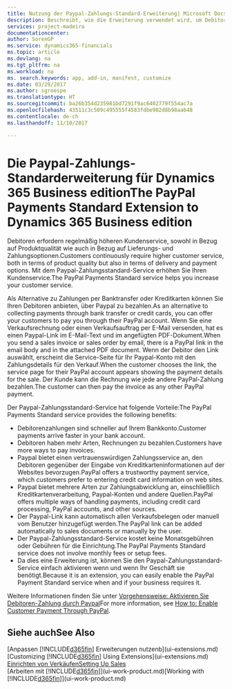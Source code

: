 ```yaml
---
title: Nutzung der Paypal-Zahlungs-Standard-Erweiterung| Microsoft Docs
description: Beschreibt, wie die Erweiterung verwendet wird, um Debitoren zu aktivieren, um Zahlungen mit Paypal zu leisten.
services: project-madeira
documentationcenter: 
author: SorenGP
ms.service: dynamics365-financials
ms.topic: article
ms.devlang: na
ms.tgt_pltfrm: na
ms.workload: na
ms. search.keywords: app, add-in, manifest, customize
ms.date: 03/29/2017
ms.author: sgroespe
ms.translationtype: HT
ms.sourcegitcommit: ba26b354d235981bd7291f9ac6402779f554ac7a
ms.openlocfilehash: 43511c3c509c495555f4583fdbe982d8b98aa648
ms.contentlocale: de-ch
ms.lasthandoff: 11/10/2017

---
```

# <a name="the-paypal-payments-standard-extension-to-dynamics-365-business-edition"></a><span data-ttu-id="1d6ee-103">Die Paypal-Zahlungs-Standarderweiterung für Dynamics 365 Business edition</span><span class="sxs-lookup"><span data-stu-id="1d6ee-103">The PayPal Payments Standard Extension to Dynamics 365 Business edition</span></span> 
<span data-ttu-id="1d6ee-104">Debitoren erfordern regelmäßig höheren Kundenservice, sowohl in Bezug auf Produktqualität wie auch in Bezug auf Lieferungs- und Zahlungsoptionen.</span><span class="sxs-lookup"><span data-stu-id="1d6ee-104">Customers continuously require higher customer service, both in terms of product quality but also in terms of delivery and payment options.</span></span> <span data-ttu-id="1d6ee-105">Mit dem Paypal-Zahlungsstandard-Service erhöhen Sie Ihren Kundenservice.</span><span class="sxs-lookup"><span data-stu-id="1d6ee-105">The PayPal Payments Standard service helps you increase your customer service.</span></span>

<span data-ttu-id="1d6ee-106">Als Alternative zu Zahlungen per Banktransfer oder Kreditkarten können Sie Ihren Debitoren anbieten, über Paypal zu bezahlen.</span><span class="sxs-lookup"><span data-stu-id="1d6ee-106">As an alternative to collecting payments through bank transfer or credit cards, you can offer your customers to pay you through their PayPal account.</span></span> <span data-ttu-id="1d6ee-107">Wenn Sie eine Verkaufsrechnung oder einen Verkaufsauftrag per E-Mail versenden, hat es einen Paypal-Link im E-Mail-Text und im angefügten PDF-Dokument.</span><span class="sxs-lookup"><span data-stu-id="1d6ee-107">When you send a sales invoice or sales order by email, there is a PayPal link in the email body and in the attached PDF document.</span></span> <span data-ttu-id="1d6ee-108">Wenn der Debitor den Link auswählt, erscheint die Service-Seite für Ihr Paypal-Konto mit den Zahlungsdetails für den Verkauf.</span><span class="sxs-lookup"><span data-stu-id="1d6ee-108">When the customer chooses the link, the service page for their PayPal account appears showing the payment details for the sale.</span></span> <span data-ttu-id="1d6ee-109">Der Kunde kann die Rechnung wie jede andere PayPal-Zahlung bezahlen.</span><span class="sxs-lookup"><span data-stu-id="1d6ee-109">The customer can then pay the invoice as any other PayPal payment.</span></span>

<span data-ttu-id="1d6ee-110">Der Paypal-Zahlungsstandard-Service hat folgende Vorteile:</span><span class="sxs-lookup"><span data-stu-id="1d6ee-110">The PayPal Payments Standard service provides the following benefits:</span></span>

* <span data-ttu-id="1d6ee-111">Debitorenzahlungen sind schneller auf Ihrem Bankkonto.</span><span class="sxs-lookup"><span data-stu-id="1d6ee-111">Customer payments arrive faster in your bank account.</span></span>
* <span data-ttu-id="1d6ee-112">Debitoren haben mehr Arten, Rechnungen zu bezahlen.</span><span class="sxs-lookup"><span data-stu-id="1d6ee-112">Customers have more ways to pay invoices.</span></span>
* <span data-ttu-id="1d6ee-113">Paypal bietet einen vertrauenswürdigen Zahlungsservice an, den Debitoren gegenüber der Eingabe von Kreditkarteninformationen auf der Websites bevorzugen.</span><span class="sxs-lookup"><span data-stu-id="1d6ee-113">PayPal offers a trustworthy payment service, which customers prefer to entering credit card information on web sites.</span></span>
* <span data-ttu-id="1d6ee-114">Paypal bietet mehrere Arten zur Zahlungsabwicklung an, einschließlich Kreditkartenverarbeitung, Paypal-Konten und andere Quellen.</span><span class="sxs-lookup"><span data-stu-id="1d6ee-114">PayPal offers multiple ways of handling payments, including credit card processing, PayPal accounts, and other sources.</span></span>
* <span data-ttu-id="1d6ee-115">Der Paypal-Link kann automatisch allen Verkaufsbelegen oder manuell vom Benutzer hinzugefügt werden.</span><span class="sxs-lookup"><span data-stu-id="1d6ee-115">The PayPal link can be added automatically to sales documents or manually by the user.</span></span>
* <span data-ttu-id="1d6ee-116">Der Paypal-Zahlungsstandard-Service kostet keine Monatsgebühren oder Gebühren für die Einrichtung.</span><span class="sxs-lookup"><span data-stu-id="1d6ee-116">The PayPal Payments Standard service does not involve monthly fees or setup fees.</span></span>
* <span data-ttu-id="1d6ee-117">Da dies eine Erweiterung ist, können Sie den Paypal-Zahlungsstandard-Service einfach aktivieren wenn und wenn Ihr Geschäft sie benötigt.</span><span class="sxs-lookup"><span data-stu-id="1d6ee-117">Because it is an extension, you can easily enable the PayPal Payment Standard service when and if your business requires it.</span></span>  

<span data-ttu-id="1d6ee-118">Weitere Informationen finden Sie unter [Vorgehensweise: Aktivieren Sie Debitoren-Zahlung durch Paypal](sales-how-enable-payment-service-extensions.md)</span><span class="sxs-lookup"><span data-stu-id="1d6ee-118">For more information, see [How to: Enable Customer Payment Through PayPal](sales-how-enable-payment-service-extensions.md).</span></span>

## <a name="see-also"></a><span data-ttu-id="1d6ee-119">Siehe auch</span><span class="sxs-lookup"><span data-stu-id="1d6ee-119">See Also</span></span>
<span data-ttu-id="1d6ee-120">[Anpassen [!INCLUDE[d365fin](includes/d365fin_md.md)] Erweiterungen nutzenb](ui-extensions.md)</span><span class="sxs-lookup"><span data-stu-id="1d6ee-120">[Customizing [!INCLUDE[d365fin](includes/d365fin_md.md)] Using Extensions](ui-extensions.md)</span></span>  
[<span data-ttu-id="1d6ee-121">Einrichten von Verkäufen</span><span class="sxs-lookup"><span data-stu-id="1d6ee-121">Setting Up Sales</span></span>](sales-setup-sales.md)  
<span data-ttu-id="1d6ee-122">[Arbeiten mit [!INCLUDE[d365fin](includes/d365fin_md.md)]](ui-work-product.md)</span><span class="sxs-lookup"><span data-stu-id="1d6ee-122">[Working with [!INCLUDE[d365fin](includes/d365fin_md.md)]](ui-work-product.md)</span></span>


